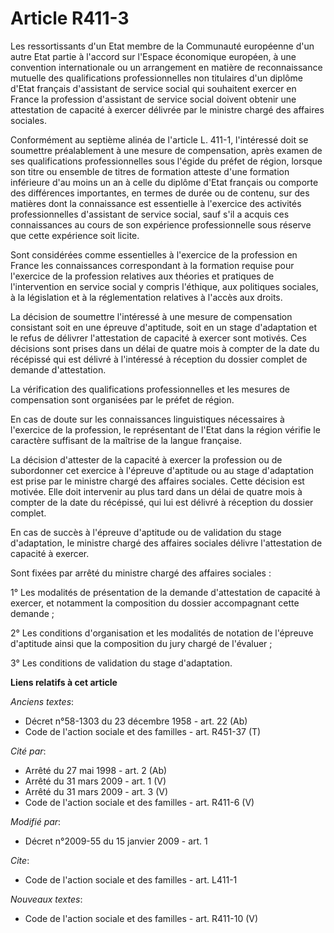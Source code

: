 # Article R411-3

Les ressortissants d'un Etat membre de la Communauté européenne d'un autre Etat partie à l'accord sur l'Espace économique
européen, à une convention internationale ou un arrangement en matière de reconnaissance mutuelle des qualifications
professionnelles non titulaires d'un diplôme d'Etat français d'assistant de service social qui souhaitent exercer en France
la profession d'assistant de service social doivent obtenir une attestation de capacité à exercer délivrée par le ministre
chargé des affaires sociales. 

Conformément au septième alinéa de l'article L. 411-1, l'intéressé doit se soumettre préalablement à une mesure de
compensation, après examen de ses qualifications professionnelles sous l'égide du préfet de région, lorsque son titre ou
ensemble de titres de formation atteste d'une formation inférieure d'au moins un an à celle du diplôme d'Etat français ou
comporte des différences importantes, en termes de durée ou de contenu, sur des matières dont la connaissance est essentielle
à l'exercice des activités professionnelles d'assistant de service social, sauf s'il a acquis ces connaissances au cours de
son expérience professionnelle sous réserve que cette expérience soit licite. 

Sont considérées comme essentielles à l'exercice de la profession en France les connaissances correspondant à la formation
requise pour l'exercice de la profession relatives aux théories et pratiques de l'intervention en service social y compris
l'éthique, aux politiques sociales, à la législation et à la réglementation relatives à l'accès aux droits. 

La décision de soumettre l'intéressé à une mesure de compensation consistant soit en une épreuve d'aptitude, soit en un stage
d'adaptation et le refus de délivrer l'attestation de capacité à exercer sont motivés. Ces décisions sont prises dans un
délai de quatre mois à compter de la date du récépissé qui est délivré à l'intéressé à réception du dossier complet de
demande d'attestation. 

La vérification des qualifications professionnelles et les mesures de compensation sont organisées par le préfet de région. 

En cas de doute sur les connaissances linguistiques nécessaires à l'exercice de la profession, le représentant de l'Etat dans
la région vérifie le caractère suffisant de la maîtrise de la langue française. 

La décision d'attester de la capacité à exercer la profession ou de subordonner cet exercice à l'épreuve d'aptitude ou au
stage d'adaptation est prise par le ministre chargé des affaires sociales. Cette décision est motivée. Elle doit intervenir
au plus tard dans un délai de quatre mois à compter de la date du récépissé, qui lui est délivré à réception du dossier
complet. 

En cas de succès à l'épreuve d'aptitude ou de validation du stage d'adaptation, le ministre chargé des affaires sociales
délivre l'attestation de capacité à exercer. 

Sont fixées par arrêté du ministre chargé des affaires sociales : 

1° Les modalités de présentation de la demande d'attestation de capacité à exercer, et notamment la composition du dossier
accompagnant cette demande ; 

2° Les conditions d'organisation et les modalités de notation de l'épreuve d'aptitude ainsi que la composition du jury chargé
de l'évaluer ; 

3° Les conditions de validation du stage d'adaptation.

**Liens relatifs à cet article**

_Anciens textes_:

  - Décret n°58-1303 du 23 décembre 1958 - art. 22 (Ab)
  - Code de l'action sociale et des familles - art. R451-37 (T)

_Cité par_:

  - Arrêté du 27 mai 1998 - art. 2 (Ab)
  - Arrêté du 31 mars 2009 - art. 1 (V)
  - Arrêté du 31 mars 2009 - art. 3 (V)
  - Code de l'action sociale et des familles - art. R411-6 (V)

_Modifié par_:

  - Décret n°2009-55 du 15 janvier 2009 - art. 1

_Cite_:

  - Code de l'action sociale et des familles - art. L411-1

_Nouveaux textes_:

  - Code de l'action sociale et des familles - art. R411-10 (V)
